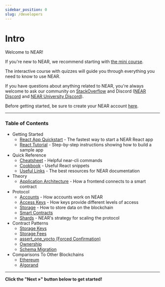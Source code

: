 ```yaml
---
sidebar_position: 0
slug: /developers
---
```


# Intro

Welcome to NEAR!

If you're new to NEAR, we recommend starting with [the mini course](https://near.academy/ 'This link will be updated once the new mini course exists').

The interactive course with quizzes will guide you through everything you need to know to use NEAR.

If you have questions about anything related to NEAR, you're always welcome to ask our community on [StackOverflow](https://stackoverflow.com/questions/tagged/nearprotocol) and Discord ([NEAR Discord](https://near.chat/) and [NEAR University Discord](https://discord.gg/k4pxafjMWA)).

Before getting started, be sure to create your NEAR account [here](/developers/getting-started/react-tutorial#1-create-a-near-account).

---

### Table of Contents

- Getting Started
  - [React App Quickstart](/developers/getting-started/react-app-quickstart) - The fastest way to start a NEAR React app
  - [React Tutorial](/developers/getting-started/react-tutorial) - Step-by-step instructions showing how to build a sample app
- Quick Reference
  - [Cheatsheet](/developers/quick-reference/cheatsheet) - Helpful near-cli commands
  - [Cookbook](/developers/quick-reference/cookbook) - Useful React snippets
  - [Useful Links](/developers/quick-reference/useful-links) - The best resources for NEAR documentation
- Theory
  - [Application Architecture](/developers/theory/application-architecture) - How a frontend connects to a smart contract
- Protocol
  - [Accounts](/developers/protocol/accounts) - How accounts work on NEAR
  - [Access Keys](/developers/protocol/access-keys) - How keys provide different levels of access
  - [Storage](/developers/protocol/storage) - How to store data on the blockchain
  - [Smart Contracts](/developers/protocol/smart-contracts)
  - [Shards](/developers/protocol/shards) - NEAR's strategy for scaling the protocol
- Contract Patterns
  - [Storage Keys](/developers/05-contract-patterns/01-storage-keys.md)
  - [Storage Fees](/developers/05-contract-patterns/02-storage-fees.md)
  - [assert_one_yocto (Forced Confirmation)](/developers/05-contract-patterns/03-assert_one_yocto-forced-confirmation.md)
  - [Ownership](/developers/05-contract-patterns/04-ownership.md)
  - [Schema Migration](/developers/05-contract-patterns/05-schema-migration.md)
- Comparisons To Other Blockchains
  - [Ethereum](/developers/comparisons-to-other-blockchains/Ethereum)
  - [Algorand](/developers/comparisons-to-other-blockchains/algorand)

---

**Click the "Next »" button below to get started!**
